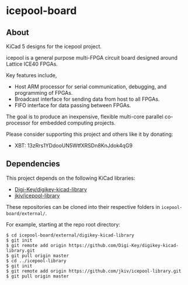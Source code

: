icepool-board
=============

## About

KiCad 5 designs for the icepool project.

icepool is a general purpose multi-FPGA circuit board designed around
Lattice ICE40 FPGAs.

Key features include,

- Host ARM processor for serial communication, debugging, and programming of FPGAs.
- Broadcast interface for sending data from host to all FPGAs.
- FIFO interface for data passing between FPGAs.

The goal is to produce an inexpensive, flexible multi-core parallel co-processor
for embedded computing projects.

Please consider supporting this project and others like it by donating:
* XBT: 13zRrs1YDdooUN5WtfXRSDn8KnJdok4qG9

## Dependencies

This project depends on the following KiCad libraries:

* [Digi-Key/digikey-kicad-library](https://github.com/Digi-Key/digikey-kicad-library)
* [jkiv/icepool-library](https://github.com/jkiv/icepool-library)

These repositories can be cloned into their respective folders in `icepool-board/external/`.

For example, starting at the repo root directory:

    $ cd icepool-board/external/digikey-kicad-library
    $ git init
    $ git remote add origin https://github.com/Digi-Key/digikey-kicad-library.git
    $ git pull origin master
    $ cd ../icepool-library
    $ git init
    $ git remote add origin https://github.com/jkiv/icepool-library.git 
    $ git pull origin master
